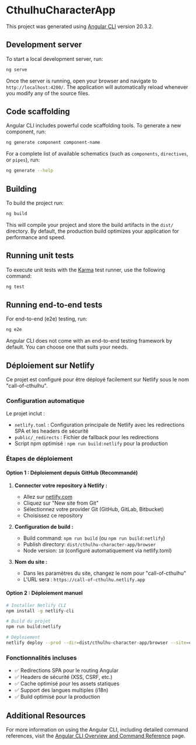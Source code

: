 # CthulhuCharacterApp

This project was generated using [Angular CLI](https://github.com/angular/angular-cli) version 20.3.2.

## Development server

To start a local development server, run:

```bash
ng serve
```

Once the server is running, open your browser and navigate to `http://localhost:4200/`. The application will automatically reload whenever you modify any of the source files.

## Code scaffolding

Angular CLI includes powerful code scaffolding tools. To generate a new component, run:

```bash
ng generate component component-name
```

For a complete list of available schematics (such as `components`, `directives`, or `pipes`), run:

```bash
ng generate --help
```

## Building

To build the project run:

```bash
ng build
```

This will compile your project and store the build artifacts in the `dist/` directory. By default, the production build optimizes your application for performance and speed.

## Running unit tests

To execute unit tests with the [Karma](https://karma-runner.github.io) test runner, use the following command:

```bash
ng test
```

## Running end-to-end tests

For end-to-end (e2e) testing, run:

```bash
ng e2e
```

Angular CLI does not come with an end-to-end testing framework by default. You can choose one that suits your needs.

## Déploiement sur Netlify

Ce projet est configuré pour être déployé facilement sur Netlify sous le nom "call-of-cthulhu".

### Configuration automatique

Le projet inclut :
- `netlify.toml` : Configuration principale de Netlify avec les redirections SPA et les headers de sécurité
- `public/_redirects` : Fichier de fallback pour les redirections
- Script npm optimisé : `npm run build:netlify` pour la production

### Étapes de déploiement

#### Option 1 : Déploiement depuis GitHub (Recommandé)

1. **Connecter votre repository à Netlify :**
   - Allez sur [netlify.com](https://netlify.com)
   - Cliquez sur "New site from Git"
   - Sélectionnez votre provider Git (GitHub, GitLab, Bitbucket)
   - Choisissez ce repository

2. **Configuration de build :**
   - Build command: `npm run build` (ou `npm run build:netlify`)
   - Publish directory: `dist/cthulhu-character-app/browser`
   - Node version: `18` (configuré automatiquement via netlify.toml)

3. **Nom du site :**
   - Dans les paramètres du site, changez le nom pour "call-of-cthulhu"
   - L'URL sera : `https://call-of-cthulhu.netlify.app`

#### Option 2 : Déploiement manuel

```bash
# Installer Netlify CLI
npm install -g netlify-cli

# Build du projet
npm run build:netlify

# Déploiement
netlify deploy --prod --dir=dist/cthulhu-character-app/browser --site=call-of-cthulhu
```

### Fonctionnalités incluses

- ✅ Redirections SPA pour le routing Angular
- ✅ Headers de sécurité (XSS, CSRF, etc.)
- ✅ Cache optimisé pour les assets statiques
- ✅ Support des langues multiples (i18n)
- ✅ Build optimisé pour la production

## Additional Resources

For more information on using the Angular CLI, including detailed command references, visit the [Angular CLI Overview and Command Reference](https://angular.dev/tools/cli) page.
